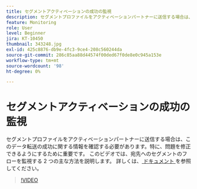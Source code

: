 ```yaml
---
title: セグメントアクティベーションの成功の監視
description: セグメントプロファイルをアクティベーションパートナーに送信する場合は、このデータ転送の成功に関する情報を確認する必要があります（特に、y...）（説明は 60 ～ 160 文字にする必要があります）
feature: Monitoring
role: User
level: Beginner
jira: KT-10450
thumbnail: 343248.jpg
exl-id: 425c8876-db9e-4fc3-9ce4-208c560244da
source-git-commit: 286c85aa88d44574f00ded67f0de8e0c945a153e
workflow-type: tm+mt
source-wordcount: '98'
ht-degree: 0%

---
```


# セグメントアクティベーションの成功の監視

セグメントプロファイルをアクティベーションパートナーに送信する場合は、このデータ転送の成功に関する情報を確認する必要があります。特に、問題を修正できるようにするために重要です。 このビデオでは、宛先へのセグメントのフローを監視する 2 つの主な方法を説明します。 詳しくは、[ ドキュメント ](https://experienceleague.adobe.com/docs/experience-platform/dataflows/ui/monitor-segments.html?lang=ja) を参照してください。

>[!VIDEO](https://video.tv.adobe.com/v/343248/?learn=on&enablevpops)

